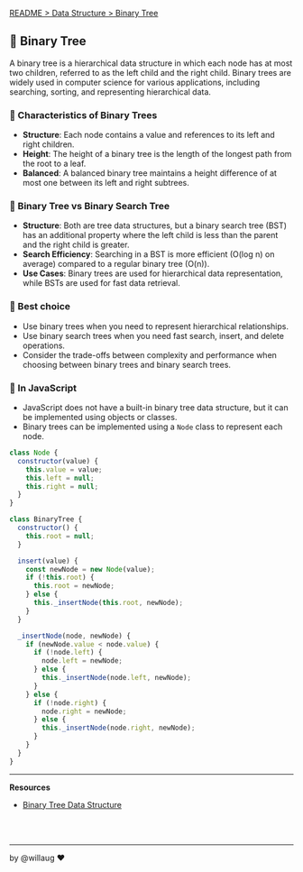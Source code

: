 [README > Data Structure > Binary Tree](../README.md)

## 🔋 Binary Tree

A binary tree is a hierarchical data structure in which each node has at most two children, referred to as the left child and the right child. Binary trees are widely used in computer science for various applications, including searching, sorting, and representing hierarchical data.

### 📌 Characteristics of Binary Trees
- **Structure**: Each node contains a value and references to its left and right children.
- **Height**: The height of a binary tree is the length of the longest path from the root to a leaf.
- **Balanced**: A balanced binary tree maintains a height difference of at most one between its left and right subtrees.

### 🥊 Binary Tree vs Binary Search Tree
- **Structure**: Both are tree data structures, but a binary search tree (BST) has an additional property where the left child is less than the parent and the right child is greater.
- **Search Efficiency**: Searching in a BST is more efficient (O(log n) on average) compared to a regular binary tree (O(n)).
- **Use Cases**: Binary trees are used for hierarchical data representation, while BSTs are used for fast data retrieval.


### 💚 Best choice
- Use binary trees when you need to represent hierarchical relationships.
- Use binary search trees when you need fast search, insert, and delete operations.
- Consider the trade-offs between complexity and performance when choosing between binary trees and binary search trees.

### 💛 In JavaScript
- JavaScript does not have a built-in binary tree data structure, but it can be implemented using objects or classes.
- Binary trees can be implemented using a `Node` class to represent each node.

```js
class Node {
  constructor(value) {
    this.value = value;
    this.left = null;
    this.right = null;
  }
}

class BinaryTree {
  constructor() {
    this.root = null;
  }

  insert(value) {
    const newNode = new Node(value);
    if (!this.root) {
      this.root = newNode;
    } else {
      this._insertNode(this.root, newNode);
    }
  }

  _insertNode(node, newNode) {
    if (newNode.value < node.value) {
      if (!node.left) {
        node.left = newNode;
      } else {
        this._insertNode(node.left, newNode);
      }
    } else {
      if (!node.right) {
        node.right = newNode;
      } else {
        this._insertNode(node.right, newNode);
      }
    }
  }
} 
```

---
**Resources**
- [Binary Tree Data Structure](https://www.geeksforgeeks.org/dsa/binary-tree-data-structure/)

<br>
<br>

---

by @willaug ❤️
